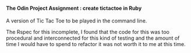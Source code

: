 #### The Odin Project Assignment : create tictactoe in Ruby

A version of Tic Tac Toe to be played in the command line. 

The Rspec for this incomplete, I found that the code for this was too procedural and interconnected for this kind of testing and the amount of time I would have to spend to refactor it was not worth it to me at this time.
